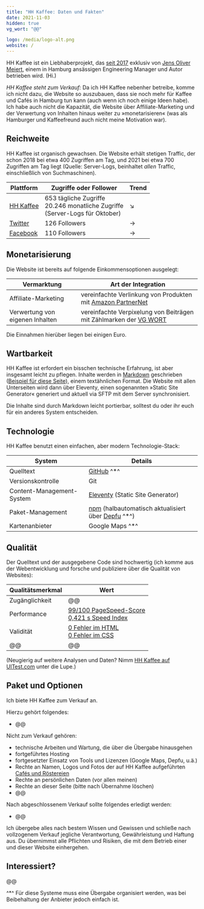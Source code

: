 ```yaml
---
title: "HH Kaffee: Daten und Fakten"
date: 2021-11-03
hidden: true
vg_wort: "@@"

logo: /media/logo-alt.png
website: /
---
```


HH Kaffee ist ein Liebhaberprojekt, das [seit 2017](/ueber-uns/) exklusiv von [Jens Oliver Meiert](https://meiert.com/), einem in Hamburg ansässigen Engineering Manager und Autor betrieben wird. (Hi.)

_HH Kaffee steht zum Verkauf:_ Da ich HH Kaffee nebenher betreibe, komme ich nicht dazu, die Website so auszubauen, dass sie noch mehr für Kaffee und Cafés in Hamburg tun kann (auch wenn ich noch einige Ideen habe). Ich habe auch nicht die Kapazität, die Website über Affiliate-Marketing und der Verwertung von Inhalten hinaus weiter zu »monetarisieren« (was als Hamburger und Kaffeefreund auch nicht meine Motivation war).

## Reichweite

HH Kaffee ist organisch gewachsen. Die Website erhält stetigen Traffic, der schon 2018 bei etwa 400 Zugriffen am Tag, und 2021 bei etwa 700 Zugriffen am Tag liegt (Quelle: Server-Logs, beinhaltet _allen_ Traffic, einschließlich von Suchmaschinen).

| Plattform | Zugriffe oder Follower | Trend |
|---|---|---|
| [HH Kaffee](https://hhkaffee.com/) | 653 tägliche Zugriffe<br>20.246 monatliche Zugriffe<br>(Server-Logs für Oktober) | ↘ |
| [Twitter](https://twitter.com/hhkaffeecom) | 126 Followers | → |
| [Facebook](https://www.facebook.com/hhkaffeecom) | 110 Followers | → |

## Monetarisierung

Die Website ist bereits auf folgende Einkommensoptionen ausgelegt:

| Vermarktung | Art der Integration |
|---|---|
| Affiliate-Marketing | vereinfachte Verlinkung von Produkten mit [Amazon PartnerNet](https://partnernet.amazon.de/) |
| Verwertung von eigenen Inhalten | vereinfachte Verpixelung von Beiträgen mit Zählmarken der [VG WORT](https://www.vgwort.de/) |

Die Einnahmen hierüber liegen bei einigen Euro.

## Wartbarkeit

HH Kaffee ist erfordert ein bisschen technische Erfahrung, ist aber insgesamt leicht zu pflegen. Inhalte werden in [Markdown](https://daringfireball.net/projects/markdown/) geschrieben ([Beispiel für diese Seite](https://github.com/j9t/hhkaffee.com/blob/master/schnack/hh-kaffee-daten-und-fakten.md)), einem textähnlichen Format. Die Website mit allen Unterseiten wird dann über Eleventy, einen sogenannten »Static Site Generator« generiert und aktuell via SFTP mit dem Server synchronisiert.

Die Inhalte sind durch Markdown leicht portierbar, solltest du oder ihr euch für ein anderes System entscheiden.

## Technologie

HH Kaffee benutzt einen einfachen, aber modern Technologie-Stack:

| System | Details |
|---|---|
| Quelltext | [GitHub](https://github.com/j9t/hhkaffee.com)&nbsp;^*^ |
| Versionskontrolle | Git |
| Content-Management-System | [Eleventy](https://www.11ty.dev/) (Static Site Generator) |
| Paket-Management | [npm](https://www.npmjs.com/) (halbautomatisch aktualisiert über [Depfu](https://depfu.com/)&nbsp;^*^) |
| Kartenanbieter | Google Maps&nbsp;^*^ |

## Qualität

Der Quelltext und der ausgegebene Code sind hochwertig (ich komme aus der Webentwicklung und forsche und publiziere über die Qualität von Websites):

| Qualitätsmerkmal | Wert |
|---|---|
| Zugänglichkeit | @@ |
| Performance | [99/100 PageSpeed-Score](https://developers.google.com/speed/pagespeed/insights/?url=https%3A%2F%2Fhhkaffee.com%2F&tab=desktop)<br>[0,421&nbsp;s Speed Index](https://www.webpagetest.org/result/211103_BiDc40_94451b092d67a58a9e7c1d732a44a95f/) |
| Validität | [0 Fehler im HTML](https://validator.w3.org/nu/?doc=https%3A%2F%2Fhhkaffee.com%2F)<br>[0 Fehler im CSS](https://jigsaw.w3.org/css-validator/validator?uri=https%3A%2F%2Fhhkaffee.com%2F&profile=css3svg&usermedium=all&vextwarning=true) |
| @@ | @@ |

(Neugierig auf weitere Analysen und Daten? Nimm [HH Kaffee auf UITest.com](https://uitest.com/check/results/?url=https://hhkaffee.com/) unter die Lupe.)

## Paket und Optionen

Ich biete HH Kaffee zum Verkauf an.

Hierzu gehört folgendes:

* @@

Nicht zum Verkauf gehören:

* technische Arbeiten und Wartung, die über die Übergabe hinausgehen 
* fortgeführtes Hosting
* fortgesetzter Einsatz von Tools und Lizenzen (Google Maps, Depfu, u.ä.)
* Rechte an Namen, Logos und Fotos der auf HH Kaffee aufgeführten [Cafés und Röstereien](/cafes/)
* Rechte an persönlichen Daten (vor allen meinen)
* Rechte an dieser Seite (bitte nach Übernahme löschen)
* @@

Nach abgeschlossenem Verkauf sollte folgendes erledigt werden:

* @@

Ich übergebe alles nach bestem Wissen und Gewissen und schließe nach vollzogenem Verkauf jegliche Verantwortung, Gewährleistung und Haftung aus. Du übernimmst alle Pflichten und Risiken, die mit dem Betrieb einer und dieser Website einhergehen.

## Interessiert?

@@

^*^ Für diese Systeme muss eine Übergabe organisiert werden, was bei Beibehaltung der Anbieter jedoch einfach ist.